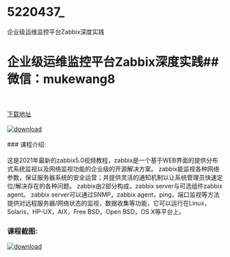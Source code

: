 # 5220437_
企业级运维监控平台Zabbix深度实践
# 企业级运维监控平台Zabbix深度实践## 微信：mukewang8
<br/></br>[下载地址](http://www.36tz.cn/article/5220437 "下载地址")
<br/></br>[![download](http://36tz.cn/muke_img/2021_07_1-35-300x209.png "下载地址")](http://www.36tz.cn/article/5220437 "下载地址")
<br/></br>### 课程介绍:<br/></br>这是2021年最新的zabbix5.0视频教程，zabbix是一个基于WEB界面的提供分布式系统监视以及网络监视功能的企业级的开源解决方案。
zabbix能监视各种网络参数，保证服务器系统的安全运营；并提供灵活的通知机制以让系统管理员快速定位/解决存在的各种问题。
zabbix由2部分构成，zabbix server与可选组件zabbix agent。
zabbix server可以通过SNMP，zabbix agent，ping，端口监视等方法提供对远程服务器/网络状态的监视，数据收集等功能，它可以运行在Linux，Solaris，HP-UX，AIX，Free BSD，Open BSD，OS X等平台上。

### 课程截图:
[![download](http://36tz.cn/muke_img/2021_07_2-34.png "下载地址")](http://www.36tz.cn/article/5220437 "下载地址")
